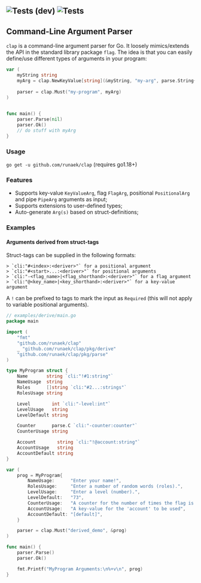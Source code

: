 ![Tests (dev)](https://github.com/runaek/clap/workflows/test/badge.svg?branch=dev "Development")
![Tests](https://github.com/runaek/clap/workflows/test/badge.svg "Tests" )
---
## Command-Line Argument Parser

`clap` is a command-line argument parser for Go. It loosely mimics/extends the API in the standard library package `flag`.
The idea is that you can easily define/use different types of arguments in your program:

```go
var (
    myString string
    myArg = clap.NewKeyValue[string](&myString, "my-arg", parse.String{})
		
    parser = clap.Must("my-program", myArg)
)

    
func main() {
    parser.Parse(nil)
    parser.Ok()
    // do stuff with myArg
}   
```


### Usage
`go get -u github.com/runaek/clap` (requires go1.18+)

### Features

* Supports key-value `KeyValueArg`, flag `FlagArg`, positional `PositionalArg` and pipe `PipeArg` arguments as input;
* Supports extensions to user-defined types;
* Auto-generate `Arg(s)` based on struct-definitions;

### Examples

#### Arguments derived from struct-tags

Struct-tags can be supplied in the following formats: 

    > `cli:"#<index>:<deriver>"` for a positional argument
    > `cli:"#<start>...:<deriver>"` for positional arguments
    > `cli:"-<flag_name>|<flag_shorthand>:<deriver>"` for a flag argument
    > `cli:"@<key_name>|<key_shorthand>:<deriver>"` for a key-value argument

A `!` can be prefixed to tags to mark the input as `Required` (this will not apply to variable positional arguments).

```go
// examples/derive/main.go 
package main

import (
	"fmt"
	"github.com/runaek/clap"
	_ "github.com/runaek/clap/pkg/derive"
	"github.com/runaek/clap/pkg/parse"
)

type MyProgram struct {
	Name       string `cli:"!#1:string"`
	NameUsage  string
	Roles      []string `cli:"#2...:strings"`
	RolesUsage string

	Level        int `cli:"-level:int"`
	LevelUsage   string
	LevelDefault string

	Counter      parse.C `cli:"-counter:counter"`
	CounterUsage string

	Account        string `cli:"!@account:string"`
	AccountUsage   string
	AccountDefault string
}

var (
	prog = MyProgram{
		NameUsage:      "Enter your name!",
		RolesUsage:     "Enter a number of random words (roles).",
		LevelUsage:     "Enter a level (number).",
		LevelDefault:   "73",
		CounterUsage:   "A counter for the number of times the flag is supplied.",
		AccountUsage:   "A key-value for the 'account' to be used",
		AccountDefault: "[default]",
	}

	parser = clap.Must("derived_demo", &prog)
)

func main() {
	parser.Parse()
	parser.Ok()

	fmt.Printf("MyProgram Arguments:\n%+v\n", prog)
}

```